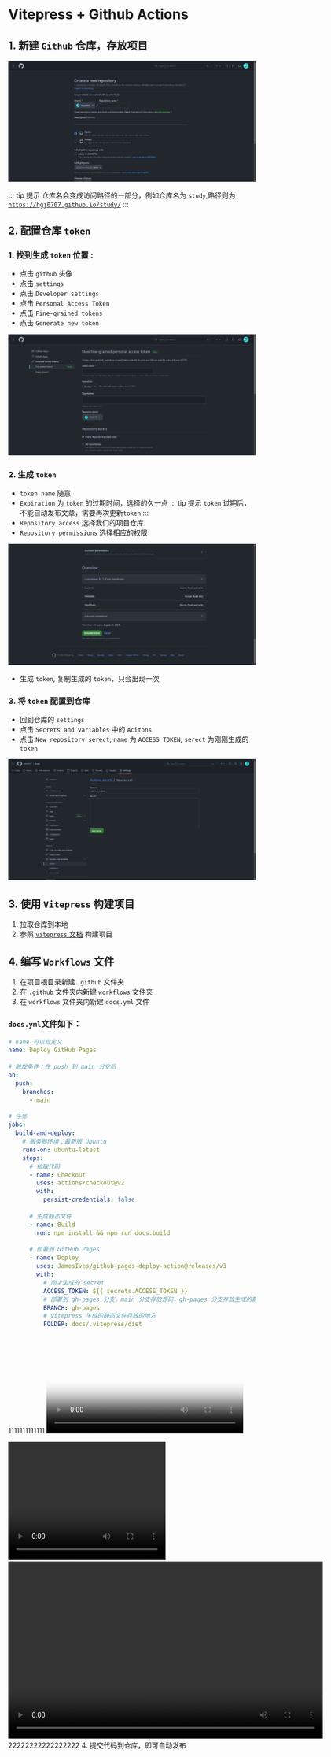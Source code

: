 # Vitepress + Github Actions

## 1. 新建 `Github` 仓库，存放项目

![img](/images/工具/1-new-repository.png)

::: tip 提示
仓库名会变成访问路径的一部分，例如仓库名为 `study`,路径则为 [`https://hgj0707.github.io/study/`](https://hgj0707.github.io/study/)
:::

## 2. 配置仓库 `token`

### 1. 找到生成 `token` 位置 :

- 点击 `github` 头像
- 点击 `settings`
- 点击 `Developer settings`
- 点击 `Personal Access Token`
- 点击 `Fine-grained tokens`
- 点击 `Generate new token`

![img](/images/工具/2-generate-new-token.png)

### 2. 生成 `token`

- `token name` 随意
- `Expiration` 为 `token` 的过期时间，选择的久一点
  ::: tip 提示
  `token` 过期后，不能自动发布文章，需要再次更新`token`
  :::
- `Repository access` 选择我们的项目仓库
- `Repository permissions` 选择相应的权限

![img](/images/工具/3-select-repository-permission.png)

- 生成 `token`, 复制生成的 `token`，只会出现一次

### 3. 将 `token` 配置到仓库

- 回到仓库的 `settings`
- 点击 `Secrets and variables` 中的 `Acitons`
- 点击 `New repository serect`, `name` 为 `ACCESS_TOKEN`, `serect` 为刚刚生成的 `token`

![img](/images/工具/4-set-token.png)

## 3. 使用 `Vitepress` 构建项目

1. 拉取仓库到本地
2. 参照 [`vitepress` 文档](https://vitepress.dev/) 构建项目

## 4. 编写 `Workflows` 文件

1. 在项目根目录新建 `.github` 文件夹
2. 在 `.github` 文件夹内新建 `workflows` 文件夹
3. 在 `workflows` 文件夹内新建 `docs.yml` 文件

### `docs.yml`文件如下：

```yml
# name 可以自定义
name: Deploy GitHub Pages

# 触发条件：在 push 到 main 分支后
on:
  push:
    branches:
      - main

# 任务
jobs:
  build-and-deploy:
    # 服务器环境：最新版 Ubuntu
    runs-on: ubuntu-latest
    steps:
      # 拉取代码
      - name: Checkout
        uses: actions/checkout@v2
        with:
          persist-credentials: false

      # 生成静态文件
      - name: Build
        run: npm install && npm run docs:build

      # 部署到 GitHub Pages
      - name: Deploy
        uses: JamesIves/github-pages-deploy-action@releases/v3
        with:
          # 刚才生成的 secret
          ACCESS_TOKEN: ${{ secrets.ACCESS_TOKEN }}
          # 部署到 gh-pages 分支，main 分支存放源码，gh-pages 分支存放生成的静态文件
          BRANCH: gh-pages
          # vitepress 生成的静态文件存放的地方
          FOLDER: docs/.vitepress/dist
```
1111111111111
<video controls="" width="400" src="https://common.xxpie.com/cdn/web/pick-script-video.mp4" poster="https://common.xxpie.com/cdn/web/pick-script-cover.png" data-v-3469eb66=""></video>

<video width="320" height="240" controls> 
  <source src="https://www.runoob.com/try/demo_source/movie.mp4" type="video/mp4"> 
</video>

<video width="640" height="360" controls>
  <source src="https://common.xxpie.com/cdn/web/pick-script-video.mp4" type="video/mp4">
  Your browser does not support the video tag.
</video>
22222222222222222
4. 提交代码到仓库，即可自动发布
